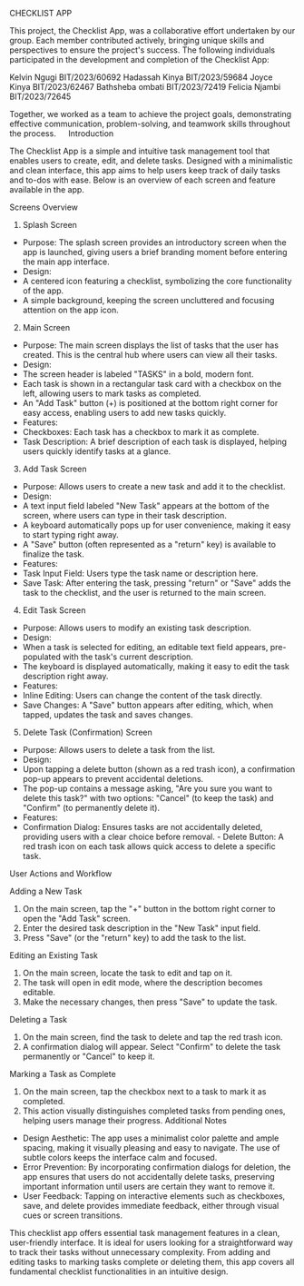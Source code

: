 CHECKLIST APP 
 
This project, the Checklist App, was a collaborative effort undertaken by our group. Each member contributed actively, bringing unique skills and perspectives to ensure the project's success. The following individuals participated in the development and completion of the Checklist App: 
 
Kelvin Ngugi BIT/2023/60692 
Hadassah Kinya BIT/2023/59684 
Joyce Kinya BIT/2023/62467 
Bathsheba ombati BIT/2023/72419 
Felicia Njambi BIT/2023/72645 
 
 
Together, we worked as a team to achieve the project goals, demonstrating effective communication, problem-solving, and teamwork skills throughout the process.  
Introduction 
 
The Checklist App is a simple and intuitive task management tool that enables users to create, edit, and delete tasks. Designed with a minimalistic and clean interface, this app aims to help users keep track of daily tasks and to-dos with ease. Below is an overview of each screen and feature available in the app. 
 
 
 
 
 
 
Screens Overview 
1. Splash Screen 
-	Purpose: The splash screen provides an introductory screen when the app is launched, giving users a brief branding moment before entering the main app interface. 
-	Design: 
-	A centered icon featuring a checklist, symbolizing the core functionality of the app. 
-	A simple background, keeping the screen uncluttered and focusing attention on the app icon. 
 
 
 
 
 
2. Main Screen 
-	Purpose: The main screen displays the list of tasks that the user has created. This is the central hub where users can view all their tasks. 
-	Design: 
-	The screen header is labeled "TASKS" in a bold, modern font. 
-	Each task is shown in a rectangular task card with a checkbox on the left, allowing users to mark tasks as completed. 
-	An "Add Task" button (+) is positioned at the bottom right corner for easy access, enabling users to add new tasks quickly. 
-	Features: 
-	Checkboxes: Each task has a checkbox to mark it as complete. 
-	Task Description: A brief description of each task is displayed, helping users quickly identify tasks at a glance. 
 
 
3. Add Task Screen 
-	Purpose: Allows users to create a new task and add it to the checklist. 
-	Design: 
-	A text input field labeled "New Task" appears at the bottom of the screen, where users can type in their task description. 
-	A keyboard automatically pops up for user convenience, making it easy to start typing right away. 
-	A "Save" button (often represented as a "return" key) is available to finalize the task. 
-	Features: 
-	Task Input Field: Users type the task name or description here. 
-	Save Task: After entering the task, pressing "return" or "Save" adds the task to the checklist, and the user is returned to the main screen. 
 
 
4. Edit Task Screen 
-	Purpose: Allows users to modify an existing task description. 
-	Design: 
-	When a task is selected for editing, an editable text field appears, pre-populated with the task's current description. 
-	The keyboard is displayed automatically, making it easy to edit the task description right away. 
-	Features: 
-	Inline Editing: Users can change the content of the task directly. 
-	Save Changes: A "Save" button appears after editing, which, when tapped, updates the task and saves changes. 
 
 
5. Delete Task (Confirmation) Screen 
-	Purpose: Allows users to delete a task from the list. 
-	Design: 
-	Upon tapping a delete button (shown as a red trash icon), a confirmation pop-up appears to prevent accidental deletions. 
-	The pop-up contains a message asking, "Are you sure you want to delete this task?" with two options: "Cancel" (to keep the task) and "Confirm" (to permanently delete it). 
-	Features: 
-	Confirmation Dialog: Ensures tasks are not accidentally deleted, providing users with a clear choice before removal. - Delete Button: A red trash icon on each task allows quick access to delete a specific task. 
 
 
 
User Actions and Workflow 
 
Adding a New Task 
1.	On the main screen, tap the "+" button in the bottom right corner to open the "Add Task" screen. 
2.	Enter the desired task description in the "New Task" input field. 
3.	Press "Save" (or the "return" key) to add the task to the list. 
 
Editing an Existing Task 
1.	On the main screen, locate the task to edit and tap on it. 
2.	The task will open in edit mode, where the description becomes editable. 
3.	Make the necessary changes, then press "Save" to update the task. 
 
Deleting a Task 
1.	On the main screen, find the task to delete and tap the red trash icon. 
2.	A confirmation dialog will appear. Select "Confirm" to delete the task permanently or "Cancel" to keep it. 
 
Marking a Task as Complete 
1.	On the main screen, tap the checkbox next to a task to mark it as completed. 
2.	This action visually distinguishes completed tasks from pending ones, helping users manage their progress. 
Additional Notes 
 
-	Design Aesthetic: The app uses a minimalist color palette and ample spacing, making it visually pleasing and easy to navigate. The use of subtle colors keeps the interface calm and focused. 
-	Error Prevention: By incorporating confirmation dialogs for deletion, the app ensures that users do not accidentally delete tasks, preserving important information until users are certain they want to remove it. 
-	User Feedback: Tapping on interactive elements such as checkboxes, save, and delete provides immediate feedback, either through visual cues or screen transitions. 
 
This checklist app offers essential task management features in a clean, user-friendly interface. It is ideal for users looking for a straightforward way to track their tasks without unnecessary complexity. From adding and editing tasks to marking tasks complete or deleting them, this app covers all fundamental checklist functionalities in an intuitive design. 
